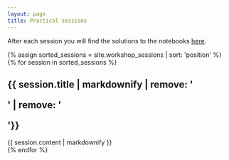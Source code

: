 ```yaml
---
layout: page
title: Practical sessions
---
```


After each session you will find the solutions
to the notebooks [here](https://github.com/chrisfroe/readdy-workshop-2017-solutions).

{% assign sorted_sessions = site.workshop_sessions | sort: 'position' %}
{% for session in sorted_sessions %}
<section id="{{ session.sectionName }}">
<div class="entry-heading"><h2>{{ session.title | markdownify | remove: '<p>' | remove: '</p>'}}</h2></div>
{{ session.content | markdownify }}
</section>
{% endfor %}
